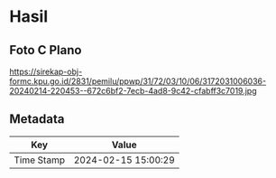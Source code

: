 # Hasil

## Foto C Plano

https://sirekap-obj-formc.kpu.go.id/2831/pemilu/ppwp/31/72/03/10/06/3172031006036-20240214-220453--672c6bf2-7ecb-4ad8-9c42-cfabff3c7019.jpg


## Metadata

| Key        | Value               |
| ---------- | ------------------- |
| Time Stamp | 2024-02-15 15:00:29 |



